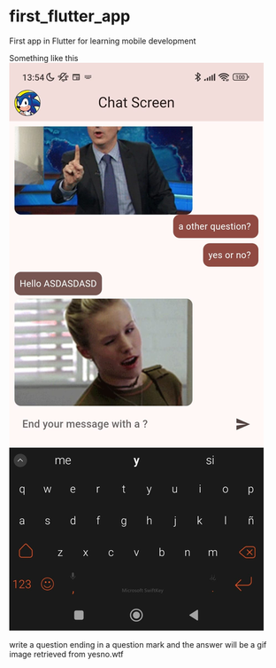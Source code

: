 # first_flutter_app
First app in Flutter for learning mobile development 

Something like this
![alt text](image.jpg)

write a question ending in a question mark and the answer will be a gif
image retrieved from yesno.wtf

